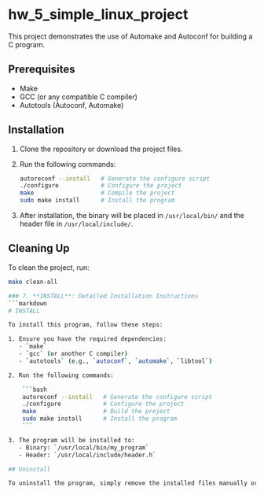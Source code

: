 # hw_5_simple_linux_project

This project demonstrates the use of Automake and Autoconf for building a C program.

## Prerequisites

- Make
- GCC (or any compatible C compiler)
- Autotools (Autoconf, Automake)

## Installation

1. Clone the repository or download the project files.

2. Run the following commands:

    ```bash
    autoreconf --install   # Generate the configure script
    ./configure            # Configure the project
    make                   # Compile the project
    sudo make install      # Install the program
    ```

3. After installation, the binary will be placed in `/usr/local/bin/` and the header file in `/usr/local/include/`.

## Cleaning Up

To clean the project, run:

```bash
make clean-all

### 7. **INSTALL**: Detailed Installation Instructions
```markdown
# INSTALL

To install this program, follow these steps:

1. Ensure you have the required dependencies:
   - `make`
   - `gcc` (or another C compiler)
   - `autotools` (e.g., `autoconf`, `automake`, `libtool`)

2. Run the following commands:

    ```bash
    autoreconf --install   # Generate the configure script
    ./configure            # Configure the project
    make                   # Build the project
    sudo make install      # Install the program
    ```

3. The program will be installed to:
   - Binary: `/usr/local/bin/my_program`
   - Header: `/usr/local/include/header.h`

## Uninstall

To uninstall the program, simply remove the installed files manually or use the `make clean-all` command to clean everything.
